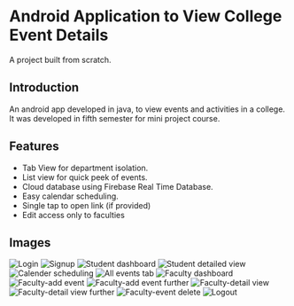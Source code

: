 # Android Application to View College Event Details
A project built from scratch.

## Introduction 
An android app developed in java, to view events and activities in a college. 
It was developed in fifth semester for mini project course.

## Features
* Tab View for department isolation.
* List view for quick peek of events.
* Cloud database using Firebase Real Time Database.
* Easy calendar scheduling.
* Single tap to open link (if provided)
* Edit access only to faculties

## Images
![Login](/assets/login.png)
![Signup](/assets/signup.png)
![Student dashboard](/assets/student%20dash.png)
![Student detailed view](/assets/student%20dv.png)
![Calender scheduling](/assets/calendar.png)
![All events tab](/assets/faculty%20all%20events.png)
![Faculty dashboard](/assets/faculty%20dash.png)
![Faculty-add event](/assets/add%20event%201.png)
![Faculty-add event further](/assets/add%20event%202.png)
![Faculty-detail view](/assets/faculty%20dv%201.png)
![Faculty-detail view further](/assets/faculty%20dv%202.png)
![Faculty-event delete](/assets/delete.png)
![Logout](/assets/menu.png)
